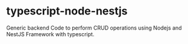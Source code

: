 # typescript-node-nestjs
Generic backend Code to perform CRUD operations using Nodejs and NestJS Framework with typescript.
